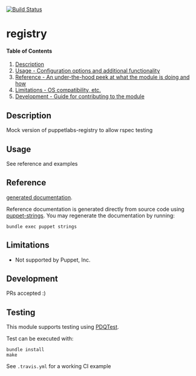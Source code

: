[![Build Status](https://travis-ci.org/GeoffWilliams/puppet-registry.svg?branch=master)](https://travis-ci.org/GeoffWilliams/puppet-registry)
# registry

#### Table of Contents

1. [Description](#description)
1. [Usage - Configuration options and additional functionality](#usage)
1. [Reference - An under-the-hood peek at what the module is doing and how](#reference)
1. [Limitations - OS compatibility, etc.](#limitations)
1. [Development - Guide for contributing to the module](#development)

## Description

Mock version of puppetlabs-registry to allow rspec testing

## Usage
See reference and examples

## Reference
[generated documentation](https://rawgit.com/GeoffWilliams/puppet-registry/master/doc/index.html).

Reference documentation is generated directly from source code using [puppet-strings](https://github.com/puppetlabs/puppet-strings).  You may regenerate the documentation by running:

```shell
bundle exec puppet strings
```

## Limitations
* Not supported by Puppet, Inc.

## Development

PRs accepted :)

## Testing
This module supports testing using [PDQTest](https://github.com/declarativesystems/pdqtest).


Test can be executed with:

```
bundle install
make
```

See `.travis.yml` for a working CI example
